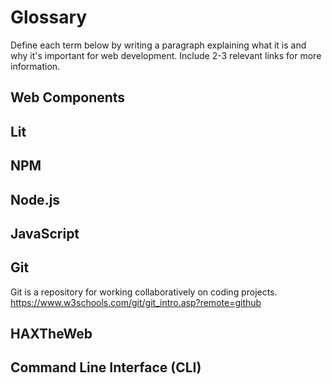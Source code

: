 # Glossary

Define each term below by writing a paragraph explaining what it is and why it's important for web development. Include 2-3 relevant links for more information.

## Web Components


## Lit


## NPM


## Node.js


## JavaScript


## Git
Git is a repository for working collaboratively on coding projects.
https://www.w3schools.com/git/git_intro.asp?remote=github


## HAXTheWeb


## Command Line Interface (CLI)
